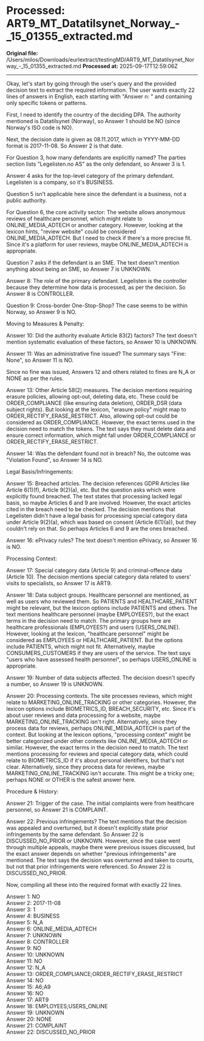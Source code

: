 # Processed: ART9_MT_Datatilsynet_Norway_-_15_01355_extracted.md

**Original file:** /Users/milos/Downloads/eurlextract/testingMD/ART9_MT_Datatilsynet_Norway_-_15_01355_extracted.md
**Processed at:** 2025-09-17T12:59:06Z

---

<think>
Okay, let's start by going through the user's query and the provided decision text to extract the required information. The user wants exactly 22 lines of answers in English, each starting with "Answer n: " and containing only specific tokens or patterns.

First, I need to identify the country of the deciding DPA. The authority mentioned is Datatilsynet (Norway), so Answer 1 should be NO (since Norway's ISO code is NO).

Next, the decision date is given as 08.11.2017, which in YYYY-MM-DD format is 2017-11-08. So Answer 2 is that date.

For Question 3, how many defendants are explicitly named? The parties section lists "Legelisten.no AS" as the only defendant, so Answer 3 is 1.

Answer 4 asks for the top-level category of the primary defendant. Legelisten is a company, so it's BUSINESS.

Question 5 isn't applicable here since the defendant is a business, not a public authority.

For Question 6, the core activity sector: The website allows anonymous reviews of healthcare personnel, which might relate to ONLINE_MEDIA_ADTECH or another category. However, looking at the lexicon hints, "review website" could be considered ONLINE_MEDIA_ADTECH. But I need to check if there's a more precise fit. Since it's a platform for user reviews, maybe ONLINE_MEDIA_ADTECH is appropriate.

Question 7 asks if the defendant is an SME. The text doesn't mention anything about being an SME, so Answer 7 is UNKNOWN.

Answer 8: The role of the primary defendant. Legelisten is the controller because they determine how data is processed, as per the decision. So Answer 8 is CONTROLLER.

Question 9: Cross-border One-Stop-Shop? The case seems to be within Norway, so Answer 9 is NO.

Moving to Measures & Penalty:

Answer 10: Did the authority evaluate Article 83(2) factors? The text doesn't mention systematic evaluation of these factors, so Answer 10 is UNKNOWN.

Answer 11: Was an administrative fine issued? The summary says "Fine: None", so Answer 11 is NO.

Since no fine was issued, Answers 12 and others related to fines are N_A or NONE as per the rules.

Answer 13: Other Article 58(2) measures. The decision mentions requiring erasure policies, allowing opt-out, deleting data, etc. These could be ORDER_COMPLIANCE (like ensuring data deletion), ORDER_DSR (data subject rights). But looking at the lexicon, "erasure policy" might map to ORDER_RECTIFY_ERASE_RESTRICT. Also, allowing opt-out could be considered as ORDER_COMPLIANCE. However, the exact terms used in the decision need to match the tokens. The text says they must delete data and ensure correct information, which might fall under ORDER_COMPLIANCE or ORDER_RECTIFY_ERASE_RESTRICT.

Answer 14: Was the defendant found not in breach? No, the outcome was "Violation Found", so Answer 14 is NO.

Legal Basis/Infringements:

Answer 15: Breached articles. The decision references GDPR Articles like Article 6(1)(f), Article 9(2)(a), etc. But the question asks which were explicitly found breached. The text states that processing lacked legal basis, so maybe Articles 6 and 9 are involved. However, the exact articles cited in the breach need to be checked. The decision mentions that Legelisten didn't have a legal basis for processing special category data under Article 9(2)(a), which was based on consent (Article 6(1)(a)), but they couldn't rely on that. So perhaps Articles 6 and 9 are the ones breached.

Answer 16: ePrivacy rules? The text doesn't mention ePrivacy, so Answer 16 is NO.

Processing Context:

Answer 17: Special category data (Article 9) and criminal-offence data (Article 10). The decision mentions special category data related to users' visits to specialists, so Answer 17 is ART9.

Answer 18: Data subject groups. Healthcare personnel are mentioned, as well as users who reviewed them. So PATIENTS and HEALTHCARE_PATIENT might be relevant, but the lexicon options include PATIENTS and others. The text mentions healthcare personnel (maybe EMPLOYEES?), but the exact terms in the decision need to match. The primary groups here are healthcare professionals (EMPLOYEES?) and users (USERS_ONLINE). However, looking at the lexicon, "healthcare personnel" might be considered as EMPLOYEES or HEALTHCARE_PATIENT. But the options include PATIENTS, which might not fit. Alternatively, maybe CONSUMERS_CUSTOMERS if they are users of the service. The text says "users who have assessed health personnel", so perhaps USERS_ONLINE is appropriate.

Answer 19: Number of data subjects affected. The decision doesn't specify a number, so Answer 19 is UNKNOWN.

Answer 20: Processing contexts. The site processes reviews, which might relate to MARKETING_ONLINE_TRACKING or other categories. However, the lexicon options include BIOMETRICS_ID, BREACH_SECURITY, etc. Since it's about user reviews and data processing for a website, maybe MARKETING_ONLINE_TRACKING isn't right. Alternatively, since they process data for reviews, perhaps ONLINE_MEDIA_ADTECH is part of the context. But looking at the lexicon options, "processing context" might be better categorized under other contexts like ONLINE_MEDIA_ADTECH or similar. However, the exact terms in the decision need to match. The text mentions processing for reviews and special category data, which could relate to BIOMETRICS_ID if it's about personal identifiers, but that's not clear. Alternatively, since they process data for reviews, maybe MARKETING_ONLINE_TRACKING isn't accurate. This might be a tricky one; perhaps NONE or OTHER is the safest answer here.

Procedure & History:

Answer 21: Trigger of the case. The initial complaints were from healthcare personnel, so Answer 21 is COMPLAINT.

Answer 22: Previous infringements? The text mentions that the decision was appealed and overturned, but it doesn't explicitly state prior infringements by the same defendant. So Answer 22 is DISCUSSED_NO_PRIOR or UNKNOWN. However, since the case went through multiple appeals, maybe there were previous issues discussed, but the exact answer depends on whether "previous infringements" are mentioned. The text says the decision was overturned and taken to courts, but not that prior infringements were referenced. So Answer 22 is DISCUSSED_NO_PRIOR.

Now, compiling all these into the required format with exactly 22 lines.
</think>

Answer 1: NO  
Answer 2: 2017-11-08  
Answer 3: 1  
Answer 4: BUSINESS  
Answer 5: N_A  
Answer 6: ONLINE_MEDIA_ADTECH  
Answer 7: UNKNOWN  
Answer 8: CONTROLLER  
Answer 9: NO  
Answer 10: UNKNOWN  
Answer 11: NO  
Answer 12: N_A  
Answer 13: ORDER_COMPLIANCE;ORDER_RECTIFY_ERASE_RESTRICT  
Answer 14: NO  
Answer 15: A6;A9  
Answer 16: NO  
Answer 17: ART9  
Answer 18: EMPLOYEES;USERS_ONLINE  
Answer 19: UNKNOWN  
Answer 20: NONE  
Answer 21: COMPLAINT  
Answer 22: DISCUSSED_NO_PRIOR